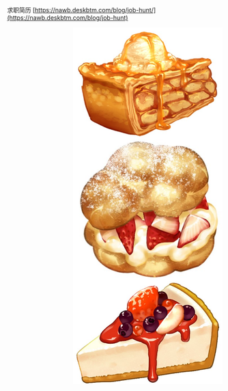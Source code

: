 求职简历 [https://nawb.deskbtm.com/blog/job-hunt/](https://nawb.deskbtm.com/blog/job-hunt)


<img align="right" width="350px" src="59332540_p0 (2).jpg"/>

<img align="right" width="350px" src="59332540_p0 (3).jpg"/>

<img align="right" width="350px" src="59332540_p0 (4).jpg"/>
